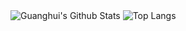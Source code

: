 <div>
  <img alt="Guanghui's Github Stats" src="https://github-readme-stats.vercel.app/api?username=promise96319&show_icons=true">
  <img alt="Top Langs" src="https://github-readme-stats.vercel.app/api/top-langs/?username=promise96319&layout=compact">
</div>

<!--
**promise96319/promise96319** is a ✨ _special_ ✨ repository because its `README.md` (this file) appears on your GitHub profile.

Here are some ideas to get you started:

- 🔭 I’m currently working on ...
- 🌱 I’m currently learning ...
- 👯 I’m looking to collaborate on ...
- 🤔 I’m looking for help with ...
- 💬 Ask me about ...
- 📫 How to reach me: ...
- 😄 Pronouns: ...
- ⚡ Fun fact: ...
-->
